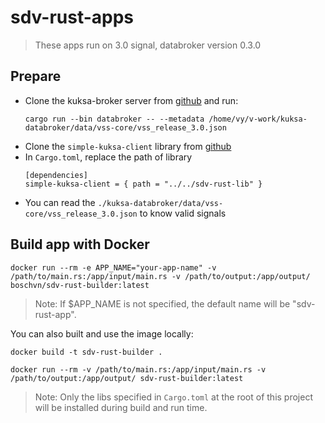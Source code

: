 # sdv-rust-apps
> These apps run on 3.0 signal, databroker version 0.3.0

## Prepare
* Clone the kuksa-broker server from [github](https://github.com/eclipse-kuksa/kuksa-databroker) and run:
    ```
    cargo run --bin databroker -- --metadata /home/vy/v-work/kuksa-databroker/data/vss-core/vss_release_3.0.json
    ```
* Clone the `simple-kuksa-client` library from [github](https://github.com/nhan-orgs/sdv-rust-lib)
* In `Cargo.toml`, replace the path of library
    ```
    [dependencies]
    simple-kuksa-client = { path = "../../sdv-rust-lib" }
    ```
* You can read the `./kuksa-databroker/data/vss-core/vss_release_3.0.json` to know valid signals

## Build app with Docker

```
docker run --rm -e APP_NAME="your-app-name" -v /path/to/main.rs:/app/input/main.rs -v /path/to/output:/app/output/ boschvn/sdv-rust-builder:latest
```

> Note: If $APP_NAME is not specified, the default name will be "sdv-rust-app".

You can also built and use the image locally:

```
docker build -t sdv-rust-builder .

docker run --rm -v /path/to/main.rs:/app/input/main.rs -v /path/to/output:/app/output/ sdv-rust-builder:latest
```

> Note: Only the libs specified in `Cargo.toml` at the root of this project will be installed during build and run time.